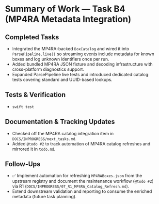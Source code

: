 # Summary of Work — Task B4 (MP4RA Metadata Integration)

## Completed Tasks

- Integrated the MP4RA-backed `BoxCatalog` and wired it into `ParsePipeline.live()` so streaming events include metadata for known boxes and log unknown identifiers once per run.
- Added bundled MP4RA JSON fixture and decoding infrastructure with cross-platform diagnostics support.
- Expanded ParsePipeline live tests and introduced dedicated catalog tests covering standard and UUID-based lookups.

## Tests & Verification

- `swift test`

## Documentation & Tracking Updates

- Checked off the MP4RA catalog integration item in `DOCS/INPROGRESS/next_tasks.md`.
- Added `@todo #2` to track automation of MP4RA catalog refreshes and mirrored it in `todo.md`.

## Follow-Ups

- ✅ Implement automation for refreshing `MP4RABoxes.json` from the upstream registry and document the maintenance workflow (`@todo #2`) via R1 (`DOCS/INPROGRESS/07_R1_MP4RA_Catalog_Refresh.md`).
- Extend downstream validation and reporting to consume the enriched metadata (future task planning).
